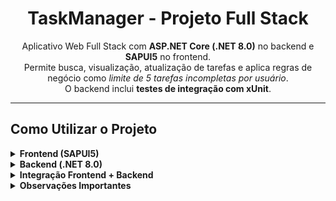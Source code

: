 <h1 align="center">TaskManager - Projeto Full Stack</h1>

<p align="center">
  Aplicativo Web Full Stack com <strong>ASP.NET Core (.NET 8.0)</strong> no backend e <strong>SAPUI5</strong> no frontend.<br>
  Permite busca, visualização, atualização de tarefas e aplica regras de negócio como <em>limite de 5 tarefas incompletas por usuário</em>.<br>
  O backend inclui <strong>testes de integração com xUnit</strong>.
</p>

---

## Como Utilizar o Projeto

<details>
  <summary><strong>Frontend (SAPUI5)</strong></summary>
  <br>

  <strong>Requisitos:</strong><br>
  - <a href="https://nodejs.org">Node.js</a> instalado<br>
  - npm (vem junto com o Node.js)<br>
  - UI5 CLI instalado globalmente:<br>
  <code>npm install --global @ui5/cli</code><br>

  <strong>Passo a passo:</strong><br>
  1. Clone o repositório ou baixe o .zip<br>
  2. Abra o terminal na pasta: <code>TaskManager - Frontend/sapui5-app</code><br>
  3. Instale as dependências:<br>
  <code>npm install</code><br>
  4. Execute o projeto:<br>
  <code>ui5 serve</code><br>
  5. Acesse no navegador:<br>
  <code>http://localhost:8080/index.html</code><br>

</details>

<details>
  <summary><strong>Backend (.NET 8.0)</strong></summary>
  <br>

  <strong>Requisitos:</strong><br>
  - SDK do .NET 8.0 instalado<br>
  - Banco de dados SQL Server (ou configure outro manualmente)<br>

  <strong>Passo a passo:</strong><br>
  1. Clone o repositório ou baixe o .zip<br>
  2. Navegue até: <code>TaskManager - Backend/TaskManager.API</code><br>
  3. Restaure os pacotes NuGet:<br>
  <code>dotnet restore</code><br>
  4. Configure a connection string no arquivo:<br>
  <code>appsettings.Development.json</code><br>
  5. Execute o projeto:<br>
  <code>dotnet run</code><br>
  ou abra no Visual Studio e pressione <strong>F5</strong><br>

</details>

<details>
  <summary><strong>Integração Frontend + Backend</strong></summary>
  <br>

  - Execute o frontend com <code>ui5 serve</code><br>
  - Execute o backend com <code>dotnet run</code> ou via Visual Studio<br>
  - Configure o <code>baseURL</code> no arquivo:<br>
  <code>TaskManager - Frontend/sapui5-app/webapp/config/baseURL.js</code><br>
  - Edite a propriedade <code>baseURL</code> para o endereço onde o backend está rodando (ex: <code>https://localhost:5001</code>)<br>
  - Acesse no navegador:<br>
  <code>http://localhost:8080/index.html</code><br>

</details>

<details>
  <summary><strong>Observações Importantes</strong></summary>
  <br>

  - As funções de <strong>pesquisa</strong> e <strong>modificação de status</strong> dependem dos dados no banco local<br>
  - Antes de usar essas funções, clique no botão <strong>“Sincronizar Banco”</strong> no canto superior direito da página<br>
  - Isso importa os dados da API externa e insere no banco local<br>
  - Após esse passo, a API estará pronta para receber requisições<br>

</details>
